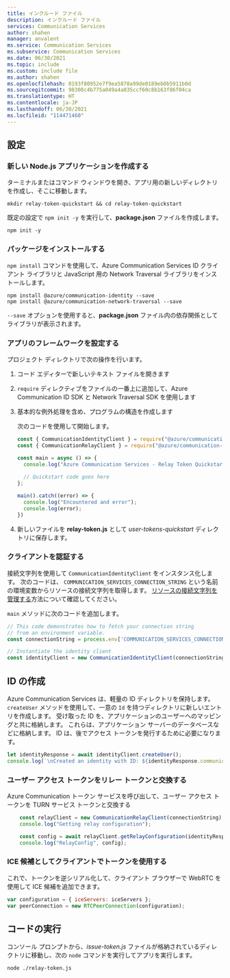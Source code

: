 ```yaml
---
title: インクルード ファイル
description: インクルード ファイル
services: Communication Services
author: shahen
manager: anvalent
ms.service: Communication Services
ms.subservice: Communication Services
ms.date: 06/30/2021
ms.topic: include
ms.custom: include file
ms.author: shahen
ms.openlocfilehash: 0193f80952e7f9ea5878a99de0189eb0b5911b0d
ms.sourcegitcommit: 98308c4b775a049a4a035ccf60c8b163f86f04ca
ms.translationtype: HT
ms.contentlocale: ja-JP
ms.lasthandoff: 06/30/2021
ms.locfileid: "114471460"
---
```

## <a name="setting-up"></a>設定

### <a name="create-a-new-nodejs-application"></a>新しい Node.js アプリケーションを作成する

ターミナルまたはコマンド ウィンドウを開き、アプリ用の新しいディレクトリを作成し、そこに移動します。

```console
mkdir relay-token-quickstart && cd relay-token-quickstart
```
既定の設定で `npm init -y` を実行して、**package.json** ファイルを作成します。

```console
npm init -y
```

### <a name="install-the-package"></a>パッケージをインストールする

`npm install` コマンドを使用して、Azure Communication Services ID クライアント ライブラリと JavaScript 用の Network Traversal ライブラリをインストールします。

```console
npm install @azure/communication-identity --save
npm install @azure/communication-network-traversal --save
```

`--save` オプションを使用すると、**package.json** ファイル内の依存関係としてライブラリが表示されます。

### <a name="set-up-the-app-framework"></a>アプリのフレームワークを設定する

プロジェクト ディレクトリで次の操作を行います。

1. コード エディターで新しいテキスト ファイルを開きます
2. `require` ディレクティブをファイルの一番上に追加して、Azure Communication ID SDK と Network Traversal SDK を使用します
3. 基本的な例外処理を含め、プログラムの構造を作成します

   次のコードを使用して開始します。

   ```javascript
   const { CommunicationIdentityClient } = require("@azure/communication-identity");
   const { CommunicationRelayClient } = require("@azure/communication-network-traversal");;

   const main = async () => {
     console.log("Azure Communication Services - Relay Token Quickstart")
  
     // Quickstart code goes here
   };

   main().catch((error) => {
     console.log("Encountered and error");
     console.log(error);
   })
   ```

4. 新しいファイルを **relay-token.js** として *user-tokens-quickstart* ディレクトリに保存します。

### <a name="authenticate-the-client"></a>クライアントを認証する

接続文字列を使用して `CommunicationIdentityClient` をインスタンス化します。 次のコードは、 `COMMUNICATION_SERVICES_CONNECTION_STRING` という名前の環境変数からリソースの接続文字列を取得します。 [リソースの接続文字列を管理する](../create-communication-resource.md#store-your-connection-string)方法について確認してください。

`main` メソッドに次のコードを追加します。

```javascript
// This code demonstrates how to fetch your connection string
// from an environment variable.
const connectionString = process.env['COMMUNICATION_SERVICES_CONNECTION_STRING'];

// Instantiate the identity client
const identityClient = new CommunicationIdentityClient(connectionString);
```

## <a name="create-an-identity"></a>ID の作成

Azure Communication Services は、軽量の ID ディレクトリを保持します。 `createUser` メソッドを使用して、一意の `Id` を持つディレクトリに新しいエントリを作成します。 受け取った ID を、アプリケーションのユーザーへのマッピングと共に格納します。 これらは、アプリケーション サーバーのデータベースなどに格納します。 ID は、後でアクセス トークンを発行するために必要になります。

```javascript
let identityResponse = await identityClient.createUser();
console.log(`\nCreated an identity with ID: ${identityResponse.communicationUserId}`);
```

### <a name="exchange-the-user-access-token-for-a-relay-token"></a>ユーザー アクセス トークンをリレー トークンと交換する

Azure Communication トークン サービスを呼び出して、ユーザー アクセス トークンを TURN サービス トークンと交換する

```javascript
    const relayClient = new CommunicationRelayClient(connectionString);
    console.log("Getting relay configuration");

    const config = await relayClient.getRelayConfiguration(identityResponse);
    console.log("RelayConfig", config);
```

### <a name="use-the-token-on-the-client-as-an-ice-candidate"></a>ICE 候補としてクライアントでトークンを使用する

これで、トークンを逆シリアル化して、クライアント ブラウザーで WebRTC を使用して ICE 候補を追加できます。

```javascript  
var configuration = { iceServers: iceServers };
var peerConnection = new RTCPeerConnection(configuration);
```

## <a name="run-the-code"></a>コードの実行

コンソール プロンプトから、*issue-token.js* ファイルが格納されているディレクトリに移動し、次の `node` コマンドを実行してアプリを実行します。

```console
node ./relay-token.js
```
